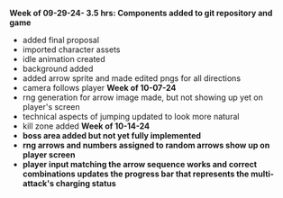 <b> Week of 09-29-24- 3.5 hrs: Components added to git repository and game </b>
- added final proposal
- imported character assets
- idle animation created
- background added
- added arrow sprite and made edited pngs for all directions
- camera follows player
<b> Week of 10-07-24 </b>
- rng generation for arrow image made, but not showing up yet on player's screen
- technical aspects of jumping updated to look more natural
- kill zone added
<b> Week of 10-14-24 <b/>
- boss area added but not yet fully implemented
- rng arrows and numbers assigned to random arrows show up on player screen
- player input matching the arrow sequence works and correct combinations updates the progress bar that represents the multi-attack's charging status
